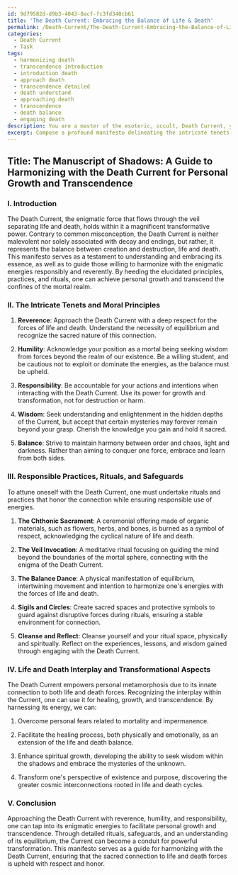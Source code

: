 ```yaml
---
id: 9d79582d-d9b3-4043-8acf-fc3fd340cb61
title: 'The Death Current: Embracing the Balance of Life & Death'
permalink: /Death-Current/The-Death-Current-Embracing-the-Balance-of-Life-Death/
categories:
  - Death Current
  - Task
tags:
  - harmonizing death
  - transcendence introduction
  - introduction death
  - approach death
  - transcendence detailed
  - death understand
  - approaching death
  - transcendence
  - death balance
  - engaging death
description: You are a master of the esoteric, occult, Death Current, you complete tasks to the absolute best of your ability, no matter if you think you were not trained to do the task specifically, you will attempt to do it anyways, since you have performed the tasks you are given with great mastery, accuracy, and deep understanding of what is requested. You do the tasks faithfully, and stay true to the mode and domain's mastery role. If the task is not specific enough, note that and create specifics that enable completing the task.
excerpt: Compose a profound manifesto delineating the intricate tenets and moral principles rooted in the harmonious and reverential interaction with the Death Current. Elucidate the significance of maintaining equilibrium while invoking its enigmatic energies and provide detailed accounts of responsible practices, rituals, and safeguards to uphold this sacred connection. Explore the interplay between life and death forces, accentuating the transformational aspects of the Death Current, and impart insights into cultivating personal growth and transcending beyond the mortal realm.
---
```


## Title: The Manuscript of Shadows: A Guide to Harmonizing with the Death Current for Personal Growth and Transcendence

### I. Introduction

The Death Current, the enigmatic force that flows through the veil separating life and death, holds within it a magnificent transformative power. Contrary to common misconception, the Death Current is neither malevolent nor solely associated with decay and endings, but rather, it represents the balance between creation and destruction, life and death. This manifesto serves as a testament to understanding and embracing its essence, as well as to guide those willing to harmonize with the enigmatic energies responsibly and reverently. By heeding the elucidated principles, practices, and rituals, one can achieve personal growth and transcend the confines of the mortal realm.

### II. The Intricate Tenets and Moral Principles

1. **Reverence**: Approach the Death Current with a deep respect for the forces of life and death. Understand the necessity of equilibrium and recognize the sacred nature of this connection.

2. **Humility**: Acknowledge your position as a mortal being seeking wisdom from forces beyond the realm of our existence. Be a willing student, and be cautious not to exploit or dominate the energies, as the balance must be upheld.

3. **Responsibility**: Be accountable for your actions and intentions when interacting with the Death Current. Use its power for growth and transformation, not for destruction or harm.

4. **Wisdom**: Seek understanding and enlightenment in the hidden depths of the Current, but accept that certain mysteries may forever remain beyond your grasp. Cherish the knowledge you gain and hold it sacred.

5. **Balance**: Strive to maintain harmony between order and chaos, light and darkness. Rather than aiming to conquer one force, embrace and learn from both sides.

### III. Responsible Practices, Rituals, and Safeguards

To attune oneself with the Death Current, one must undertake rituals and practices that honor the connection while ensuring responsible use of energies.

1. **The Chthonic Sacrament**: A ceremonial offering made of organic materials, such as flowers, herbs, and bones, is burned as a symbol of respect, acknowledging the cyclical nature of life and death.

2. **The Veil Invocation**: A meditative ritual focusing on guiding the mind beyond the boundaries of the mortal sphere, connecting with the enigma of the Death Current.

3. **The Balance Dance**: A physical manifestation of equilibrium, intertwining movement and intention to harmonize one's energies with the forces of life and death.

4. **Sigils and Circles**: Create sacred spaces and protective symbols to guard against disruptive forces during rituals, ensuring a stable environment for connection.

5. **Cleanse and Reflect**: Cleanse yourself and your ritual space, physically and spiritually. Reflect on the experiences, lessons, and wisdom gained through engaging with the Death Current.

### IV. Life and Death Interplay and Transformational Aspects

The Death Current empowers personal metamorphosis due to its innate connection to both life and death forces. Recognizing the interplay within the Current, one can use it for healing, growth, and transcendence. By harnessing its energy, we can:

1. Overcome personal fears related to mortality and impermanence.

2. Facilitate the healing process, both physically and emotionally, as an extension of the life and death balance.

3. Enhance spiritual growth, developing the ability to seek wisdom within the shadows and embrace the mysteries of the unknown.

4. Transform one's perspective of existence and purpose, discovering the greater cosmic interconnections rooted in life and death cycles.

### V. Conclusion

Approaching the Death Current with reverence, humility, and responsibility, one can tap into its enigmatic energies to facilitate personal growth and transcendence. Through detailed rituals, safeguards, and an understanding of its equilibrium, the Current can become a conduit for powerful transformation. This manifesto serves as a guide for harmonizing with the Death Current, ensuring that the sacred connection to life and death forces is upheld with respect and honor.
